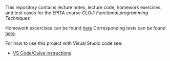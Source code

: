 This repository contains lecture notes, lecture code, homework exercises, and test cases
for the EPITA course
_CLOJ: Functional programming Techniques_

Homework excercises can be found [here](clojurein-source-code/src/homework/.)
Corresponding tests can be found [here](clojurein-source-code/test/homework/.)

For how to use this project with Visual Studio code see:
* [VS Code/Calva Instructions](calva.md)